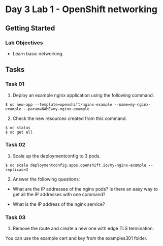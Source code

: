 # Day 3 Lab 1 - OpenShift networking

## Getting Started 

### Lab Objectives

-  Learn basic networking.


## Tasks


### Task 01 

1. Deploy an example nginx application using the following command:

```
$ oc new-app --template=openshift/nginx-example --name=my-nginx-example --param=NAME=my-nginx-example
```

2. Check the new resources created from this command.

```
$ oc status
$ oc get all
```
### Task 02

1. Scale up the deploymentconfig to 3 pods.

```
$ oc scale deploymentconfig.apps.openshift.io/my-nginx-example --replicas=3
```

2. Answer the following questions:

- What are the IP addresses of the nginx pods? Is there an easy way to get all the IP addresses with one command?

- What is the IP address of the nginx service?


### Task 03

1. Remove the route and create a new one with edge TLS termination. 

You can use the example cert and key from the examples301 folder.
